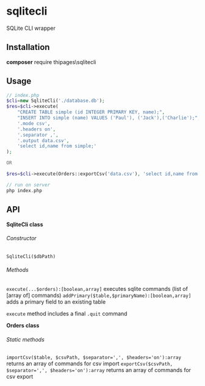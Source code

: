 # sqlitecli
SQLite CLI wrapper

## Installation
**composer** require thipages\sqlitecli

## Usage
```php
// index.php
$cli=new SqliteCli('./database.db');
$res=$cli->execute(
    "CREATE TABLE simple (id INTEGER PRIMARY KEY, name);",
    "INSERT INTO simple (name) VALUES ('Paul'), ('Jack'),('Charlie');",
    '.mode csv',
    '.headers on',
    '.separator ,',
    '.output data.csv',
    'select id,name from simple;'
);

OR

$res=$cli->execute(Orders::exportCsv('data.csv'), 'select id,name from simple;');

// run on server
php index.php
```

## API

**SqliteCli class**
###### Constructor
`SqliteCli($dbPath)`
###### Methods
`execute(...$orders):[boolean,array]` executes sqlite commands (list of [array of] commands)
`addPrimary($table,$primaryName):[boolean,array]` adds a primary field to an existing table

`execute` method includes a final `.quit` command

**Orders class**
###### Static methods
`importCsv($table, $csvPath, $separator=',', $headers='on'):array` returns an array of commands for csv import
`exportCsv($csvPath, $separator=',', $headers='on'):array` returns an array of commands for csv export